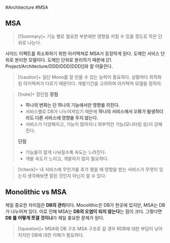 #Architecture #MSA 

## MSA
> [!Summary]+ 
> 기능 별로 필요한 부분에만 영향을 끼칠 수 있을 정도로 작은 단위로 나눈다.

사이드 이펙트를 최소화하기 위한 아키텍쳐로 MSA가 등장하게 된다. 도메인 서비스 단위로 분리한 모델이다. 도메인 단위로 분리하기 때문에 [[1. Project/Architecture/DDD/DDD|DDD]]와 잘 어울린다.

> [!caution]+ 
> 일단 Mono를 잘 만들 수 있는 능력이 중요하다. 상황마다 최적화 된 아키텍쳐가 다르기 때문이다. 개발기간을 고려하여 아키텍쳐 모델을 정하자.

> [!note]+ 장단점
> **장점**
> + **하나의 변화는 단 하나의 기능에서만 영향을 끼친다.** 
> + 서비스별로 DB가 나누어져있기 때문에 **하나의 서비스에서 오류가 발생하더라도 다른 서비스에 영향을 주지 않는다.**
> + 서비스가 다양해지고, 기능이 많아지니 외부적인 기능(모니터링 등)이 강해진다.
> 
> **단점**
> + 기능들이 잘게 나눠질수록 속도는 느려진다.
> + 개발 속도가 느리고, 개발자가 많이 필요하다.


> [!check]+ 
> 내 서비스에 무언가를 추가 했을 때 영향을 받는 서비스가 무엇이 있는지 생각해보면 잘된 것인지 아닌지 알 수 있다. 


## Monolithic vs MSA
제일 중요한 차이점은 **DB의 관리**이다. Mocolithic은 DB가 한곳에 있지만, MSA는 DB가 나누어져 있다. 이로 인해 MSA는 **DB의 오염이 되지 않는다**는 점이 크다. 그렇다면 **DB 를 어떻게 쪼갤 것이냐**가 제일 중요한 문제가 된다. 

> [!question]+ MSA와 DB 구조
> MSA 구조로 갈 경우 RDB에 대한 부담이 낮아지지만 DB에 대한 이해가 필요하다.

